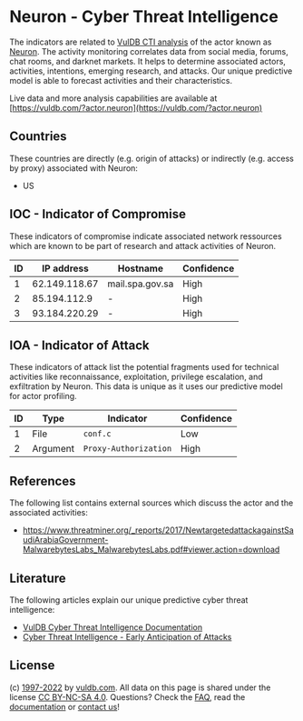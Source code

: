 # Neuron - Cyber Threat Intelligence

The indicators are related to [VulDB CTI analysis](https://vuldb.com/?kb.cti) of the actor known as [Neuron](https://vuldb.com/?actor.neuron). The activity monitoring correlates data from social media, forums, chat rooms, and darknet markets. It helps to determine associated actors, activities, intentions, emerging research, and attacks. Our unique predictive model is able to forecast activities and their characteristics.

Live data and more analysis capabilities are available at [https://vuldb.com/?actor.neuron](https://vuldb.com/?actor.neuron)

## Countries

These countries are directly (e.g. origin of attacks) or indirectly (e.g. access by proxy) associated with Neuron:

* US

## IOC - Indicator of Compromise

These indicators of compromise indicate associated network ressources which are known to be part of research and attack activities of Neuron.

ID | IP address | Hostname | Confidence
-- | ---------- | -------- | ----------
1 | 62.149.118.67 | mail.spa.gov.sa | High
2 | 85.194.112.9 | - | High
3 | 93.184.220.29 | - | High

## IOA - Indicator of Attack

These indicators of attack list the potential fragments used for technical activities like reconnaissance, exploitation, privilege escalation, and exfiltration by Neuron. This data is unique as it uses our predictive model for actor profiling.

ID | Type | Indicator | Confidence
-- | ---- | --------- | ----------
1 | File | `conf.c` | Low
2 | Argument | `Proxy-Authorization` | High

## References

The following list contains external sources which discuss the actor and the associated activities:

* https://www.threatminer.org/_reports/2017/NewtargetedattackagainstSaudiArabiaGovernment-MalwarebytesLabs_MalwarebytesLabs.pdf#viewer.action=download

## Literature

The following articles explain our unique predictive cyber threat intelligence:

* [VulDB Cyber Threat Intelligence Documentation](https://vuldb.com/?kb.cti)
* [Cyber Threat Intelligence - Early Anticipation of Attacks](https://www.scip.ch/en/?labs.20201022)

## License

(c) [1997-2022](https://vuldb.com/?kb.changelog) by [vuldb.com](https://vuldb.com/?kb.about). All data on this page is shared under the license [CC BY-NC-SA 4.0](https://creativecommons.org/licenses/by-nc-sa/4.0/). Questions? Check the [FAQ](https://vuldb.com/?kb.faq), read the [documentation](https://vuldb.com/?kb) or [contact us](https://vuldb.com/?contact)!
